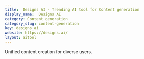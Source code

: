 ```yaml
---
title:  Designs AI - Trending AI tool for Content generation
display_name:  Designs AI
category: Content generation
category_slug: content-generation
key: designs_ai
website: https://designs.ai/
layout: aitool
---
```


Unified content creation for diverse users.
